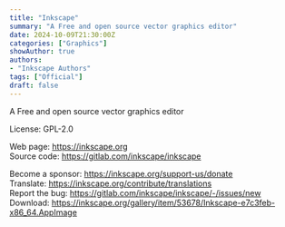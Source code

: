 ```yaml
---
title: "Inkscape"
summary: "A Free and open source vector graphics editor"
date: 2024-10-09T21:30:00Z
categories: ["Graphics"]
showAuthor: true
authors:
- "Inkscape Authors"
tags: ["Official"]
draft: false
---
```


A Free and open source vector graphics editor

License: GPL-2.0

Web page: <https://inkscape.org>  
Source code: <https://gitlab.com/inkscape/inkscape>

Become a sponsor: <https://inkscape.org/support-us/donate>  
Translate: <https://inkscape.org/contribute/translations>  
Report the bug: <https://gitlab.com/inkscape/inkscape/-/issues/new>  
Download: <https://inkscape.org/gallery/item/53678/Inkscape-e7c3feb-x86_64.AppImage>
